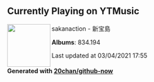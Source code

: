 ## Currently Playing on YTMusic

[<img align="left" width="100" src="https://lh3.googleusercontent.com/nOt7bbpmEgdxmQIB0tLYV_xeLD0-EkYqltaKOEEF8sqMF-57OwSqXPXdWg5l2NKcF9jswOO31luC1U140w">](https://music.youtube.com/watch?v=0EuC4jUbITA)

sakanaction - 新宝島

**Albums**: 834.194

Last updated at 03/04/2021 17:55

#### Generated with [20chan/github-now](https://github.com/20chan/github-now)


<!--
**20chan/20chan** is a ✨ _special_ ✨ repository because its `README.md` (this file) appears on your GitHub profile.

Here are some ideas to get you started:

- 🔭 I’m currently working on ...
- 🌱 I’m currently learning ...
- 👯 I’m looking to collaborate on ...
- 🤔 I’m looking for help with ...
- 💬 Ask me about ...
- 📫 How to reach me: ...
- 😄 Pronouns: ...
- ⚡ Fun fact: ...
-->
